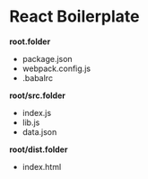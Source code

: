<h1>React Boilerplate</h1>

<div>
  <strong>root.folder</strong>
<ul>
  <li>package.json</li>
  <li>webpack.config.js</li>
  <li>.babalrc</li>
</ul>
</div>

<div>
  <strong>root/src.folder</strong>
  <ul>
  <li>index.js</li>
  <li>lib.js</li>
  <li>data.json</li>
</ul>
</div>

<div>
  <strong>root/dist.folder</strong>
  <ul>
  <li>index.html</li>
</ul>
</div>
